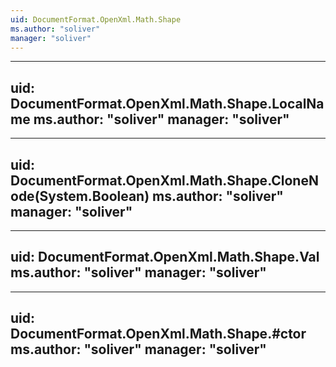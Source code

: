 ```yaml
---
uid: DocumentFormat.OpenXml.Math.Shape
ms.author: "soliver"
manager: "soliver"
---
```


---
uid: DocumentFormat.OpenXml.Math.Shape.LocalName
ms.author: "soliver"
manager: "soliver"
---

---
uid: DocumentFormat.OpenXml.Math.Shape.CloneNode(System.Boolean)
ms.author: "soliver"
manager: "soliver"
---

---
uid: DocumentFormat.OpenXml.Math.Shape.Val
ms.author: "soliver"
manager: "soliver"
---

---
uid: DocumentFormat.OpenXml.Math.Shape.#ctor
ms.author: "soliver"
manager: "soliver"
---
